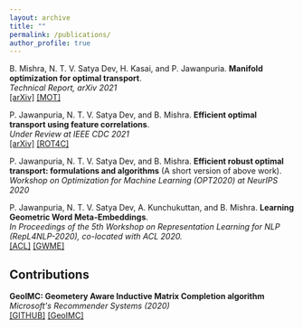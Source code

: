```yaml
---
layout: archive
title: ""
permalink: /publications/
author_profile: true
---
```


B. Mishra, N. T. V. Satya Dev, H. Kasai, and P. Jawanpuria. **Manifold optimization for optimal transport**.  
*Technical Report, arXiv 2021*  
[[arXiv]](https://arxiv.org/pdf/2103.00902.pdf) [[MOT]](https://github.com/satyadevntv/mot)

P. Jawanpuria, N. T. V. Satya Dev, and B. Mishra. **Efficient optimal transport using feature correlations**.  
*Under Review at IEEE CDC 2021*  
[[arXiv]](https://arxiv.org/pdf/2010.11852.pdf) [[ROT4C]](https://github.com/satyadevntv/rot4c)

P. Jawanpuria, N. T. V. Satya Dev, and B. Mishra. **Efficient robust optimal transport: formulations and algorithms** (A short version of above work).  
*Workshop on Optimization for Machine Learning (OPT2020) at NeurIPS 2020*  

P. Jawanpuria, N. T. V. Satya Dev, A. Kunchukuttan, and B. Mishra. **Learning Geometric Word Meta-Embeddings**.   
*In Proceedings of the 5th Workshop on Representation Learning for NLP (RepL4NLP-2020), co-located with ACL 2020.*  
[[ACL]](https://www.aclweb.org/anthology/2020.repl4nlp-1.6/) [[GWME]](https://github.com/satyadevntv/geo-meta-emb)

## Contributions

**GeoIMC: Geometery Aware Inductive Matrix Completion algorithm**  
*Microsoft's Recommender Systems (2020)*  
[[GITHUB]](https://github.com/microsoft/recommenders) [[GeoIMC]](https://github.com/microsoft/recommenders/tree/main/reco_utils/recommender/geoimc)

